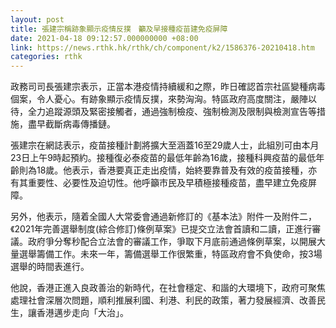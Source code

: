 ```yaml
---
layout: post
title: 張建宗稱跡象顯示疫情反撲　籲及早接種疫苗建免疫屏障
date: 2021-04-18 09:12:57.000000000 +08:00
link: https://news.rthk.hk/rthk/ch/component/k2/1586376-20210418.htm
categories: rthk
---
```


政務司司長張建宗表示，正當本港疫情持續緩和之際，昨日確認首宗社區變種病毒個案，令人憂心。有跡象顯示疫情反撲，來勢洶洶。特區政府高度關注，嚴陣以待，全力追蹤源頭及緊密接觸者，通過強制檢疫、強制檢測及限制與檢測宣告等措施，盡早截斷病毒傳播鏈。

張建宗在網誌表示，疫苗接種計劃將擴大至涵蓋16至29歲人士，此組別可由本月23日上午9時起預約。接種復必泰疫苗的最低年齡為16歲，接種科興疫苗的最低年齡則為18歲。他表示，香港要真正走出疫情，始終要靠普及有效的疫苗接種，亦有其重要性、必要性及迫切性。他呼籲市民及早積極接種疫苗，盡早建立免疫屏障。

另外，他表示，隨着全國人大常委會通過新修訂的《基本法》附件一及附件二，《2021年完善選舉制度(綜合修訂)條例草案》已提交立法會首讀和二讀，正進行審議。政府爭分奪秒配合立法會的審議工作，爭取下月底前通過條例草案，以開展大量選舉籌備工作。未來一年，籌備選舉工作很繁重，特區政府會不負使命，按3場選舉的時間表進行。

他說，香港正進入良政善治的新時代，在社會穩定、和諧的大環境下，政府可聚焦處理社會深層次問題，順利推展利國、利港、利民的政策，著力發展經濟、改善民生，讓香港邁步走向「大治」。
